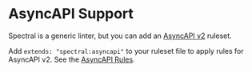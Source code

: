 # AsyncAPI Support

Spectral is a generic linter, but you can add an [AsyncAPI v2](https://www.asyncapi.com/docs/specifications/v2.0.0) ruleset.

Add `extends: "spectral:asyncapi"` to your ruleset file to apply rules for AsyncAPI v2. See the [AsyncAPI Rules](../reference/asyncapi-rules.md). 
